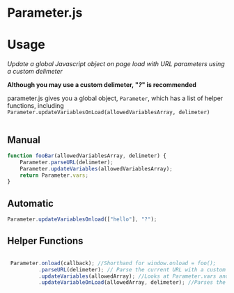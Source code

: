 # Parameter.js

# Usage

*Update a global Javascript object on page load with URL parameters using a custom delimeter*

**Although you may use a custom delimeter, "*?*" is recommended**

parameter.js gives you a global object, `Parameter`, which has a list of helper functions, including `Parameter.updateVariablesOnLoad(allowedVariablesArray, delimeter)` 
```javascript


```

## Manual
```javascript
function fooBar(allowedVariablesArray, delimeter) {
    Parameter.parseURL(delimeter);
    Parameter.updateVariables(allowedVariablesArray);
    return Parameter.vars;
}
```

## Automatic
```javascript
Parameter.updateVariablesOnload(["hello"], "?");
```

## Helper Functions 
```javascript

 Parameter.onload(callback); //Shorthand for window.onload = foo();
          .parseURL(delimeter); // Parse the current URL with a custom delimeter
          .updateVariables(allowedArray); //Looks at Parameter.vars and updates the variable if the variable is in allowedArray
          .updateVariableOnLoad(allowedArray, delimeter); //Parses the current URL on page load and updates allowed variables

```

